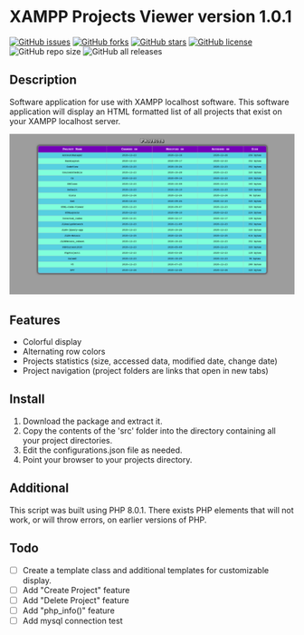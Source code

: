 # XAMPP Projects Viewer version 1.0.1

[![GitHub issues](https://img.shields.io/github/issues/JLDesignNetwork/XAMPP-Projects-Viewer?style=for-the-badge)](https://github.com/JLDesignNetwork/XAMPP-Projects-Viewer/issues)
[![GitHub forks](https://img.shields.io/github/forks/JLDesignNetwork/XAMPP-Projects-Viewer?style=for-the-badge)](https://github.com/JLDesignNetwork/XAMPP-Projects-Viewer/network)
[![GitHub stars](https://img.shields.io/github/stars/JLDesignNetwork/XAMPP-Projects-Viewer?style=for-the-badge)](https://github.com/JLDesignNetwork/XAMPP-Projects-Viewer/stargazers)
[![GitHub license](https://img.shields.io/github/license/JLDesignNetwork/XAMPP-Projects-Viewer?style=for-the-badge)](https://github.com/JLDesignNetwork/XAMPP-Projects-Viewer/blob/master/LICENSE.txt)
![GitHub repo size](https://img.shields.io/github/repo-size/JLDesignNetwork/XAMPP-Projects-Viewer?style=for-the-badge)
![GitHub all releases](https://img.shields.io/github/downloads/JLDesignNetwork/XAMPP-Projects-Viewer/total?style=for-the-badge)

## Description

Software application for use with XAMPP localhost software. This software application will display an HTML formatted list of all projects that exist on your XAMPP localhost server.

![XPV](/xpv.png?raw=true "Default view.")

## Features

* Colorful display
* Alternating row colors
* Projects statistics (size, accessed data, modified date, change date)
* Project navigation (project folders are links that open in new tabs)

## Install

1. Download the package and extract it.
2. Copy the contents of the 'src' folder into the directory containing all your project directories.
3. Edit the configurations.json file as needed.
4. Point your browser to your projects directory.

## Additional

This script was built using PHP 8.0.1. There exists PHP elements that will not work, or will throw errors, on earlier versions of PHP.

## Todo

- [ ] Create a template class and additional templates for customizable display.
- [ ] Add "Create Project" feature
- [ ] Add "Delete Project" feature
- [ ] Add "php_info()" feature
- [ ] Add mysql connection test